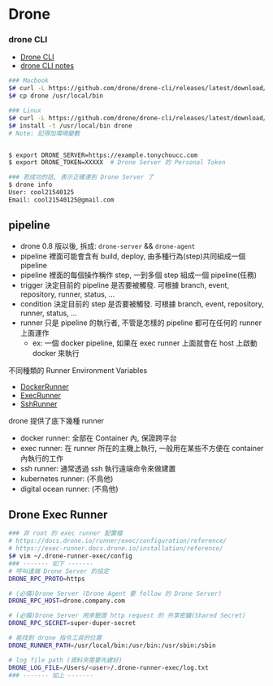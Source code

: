 # Drone

### drone CLI

- [Drone CLI](https://docs.drone.io/cli/install/)
- [drone CLI notes](https://gist.github.com/cool21540125/dc536c651d5a97ec3823bd826dece7c5)

```bash
### Macbook
$# curl -L https://github.com/drone/drone-cli/releases/latest/download/drone_darwin_amd64.tar.gz | tar zx
$# cp drone /usr/local/bin

### Linux
$# curl -L https://github.com/drone/drone-cli/releases/latest/download/drone_linux_amd64.tar.gz | tar zx
$# install -t /usr/local/bin drone
# Note: 記得加環境變數  


$ export DRONE_SERVER=https://example.tonychoucc.com
$ export DRONE_TOKEN=XXXXX  # Drone Server 的 Personal Token

### 若成功的話, 表示正確連到 Drone Server 了
$ drone info
User: cool21540125
Email: cool21540125@gmail.com
```


## pipeline

- drone 0.8 版以後, 拆成: `drone-server` && `drone-agent`
- pipeline 裡面可能會含有 build, deploy, 由多種行為(step)共同組成一個 pipeline
- pipeline 裡面的每個操作稱作 step, 一到多個 step 組成一個 pipeline(任務)
- trigger 決定目前的 pipeline 是否要被觸發. 可根據 branch, event, repository, runner, status, ...
- condition 決定目前的 step 是否要被觸發. 可根據 branch, event, repository, runner, status, ...
- runner 只是 pipeline 的執行者, 不管是怎樣的 pipeline 都可在任何的 runner 上面運作
  - ex: 一個 docker pipeline, 如果在 exec runner 上面就會在 host 上啟動 docker 來執行

不同種類的 Runner Environment Variables
- [DockerRunner](https://docker-runner.docs.drone.io/configuration/environment/variables/)
- [ExecRunner](https://exec-runner.docs.drone.io/configuration/variables/)
- [SshRunner](https://ssh-runner.docs.drone.io/configuration/variables/)

drone 提供了底下幾種 runner
- docker runner: 全部在 Container 內, 保證跨平台
- exec runner: 在 runner 所在的主機上執行, 一般用在某些不方便在 container 內執行的工作
- ssh runner: 通常透過 ssh 執行遠端命令來做建置
- kubernetes runner: (不鳥他)
- digital ocean runner: (不鳥他)


## Drone Exec Runner

```bash
### 非 root 的 exec runner 配置檔
# https://docs.drone.io/runner/exec/configuration/reference/
# https://exec-runner.docs.drone.io/installation/reference/
$# vim ~/.drone-runner-exec/config
### ------- 如下 -------
# 呼叫遠端 Drone Server 的協定
DRONE_RPC_PROTO=https

# (必備)Drone Server (Drone Agent 要 follow 的 Drone Server)
DRONE_RPC_HOST=drone.company.com

# (必備)Drone Server 用來驗證 http request 的 共享密鑰(Shared Secret)
DRONE_RPC_SECRET=super-duper-secret

# 能找到 drone 指令工具的位置
DRONE_RUNNER_PATH=/usr/local/bin:/usr/bin:/usr/sbin:/sbin

# log file path (資料夾需要先建好)
DRONE_LOG_FILE=/Users/<user>/.drone-runner-exec/log.txt
### ------- 如上 -------

```